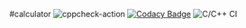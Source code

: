 #calculator
![cppcheck-action](https://github.com/99002786/act2/workflows/cppcheck-action/badge.svg)
[![Codacy Badge](https://app.codacy.com/project/badge/Grade/6c29859ae1944d1c9aaed0f2fe0f6d22)](https://www.codacy.com/gh/stepin104308/One1spot/dashboard?utm_source=github.com&amp;utm_medium=referral&amp;utm_content=stepin104308/One1spot&amp;utm_campaign=Badge_Grade)
![C/C++ CI](https://github.com/99002786/act2/workflows/C/C++%20CI/badge.svg)
